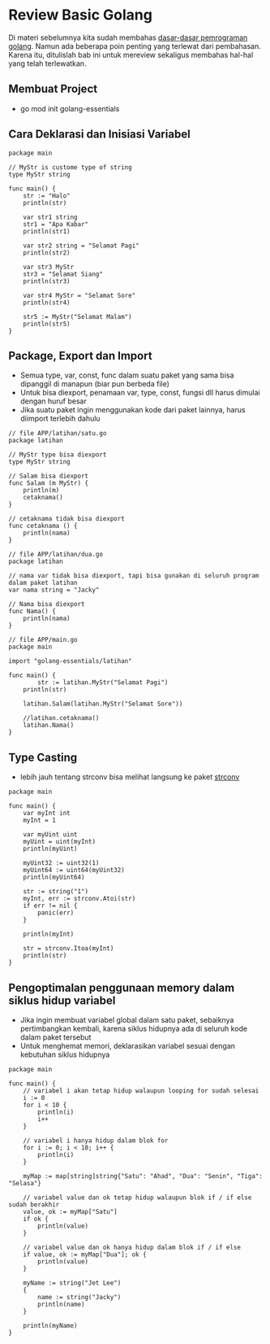 # Review Basic Golang
Di materi sebelumnya kita sudah membahas [dasar-dasar pemrograman golang](https://github.com/jacky-htg/golang-essentials/blob/master/basic.md). Namun ada beberapa poin penting yang terlewat dari pembahasan. Karena itu, ditulislah bab ini untuk mereview sekaligus membahas hal-hal yang telah terlewatkan.  

## Membuat Project
- go mod init golang-essentials

## Cara Deklarasi dan Inisiasi Variabel
```
package main

// MyStr is custome type of string
type MyStr string

func main() {
	str := "Halo"
	println(str)

	var str1 string
	str1 = "Apa Kabar"
	println(str1)

	var str2 string = "Selamat Pagi"
	println(str2)

	var str3 MyStr
	str3 = "Selamat Siang"
	println(str3)

	var str4 MyStr = "Selamat Sore"
	println(str4)

	str5 := MyStr("Selamat Malam")
	println(str5)
}
```

## Package, Export dan Import
- Semua type, var, const, func dalam suatu paket yang sama bisa dipanggil di manapun (biar pun berbeda file)
- Untuk bisa diexport, penamaan var, type, const, fungsi dll harus dimulai dengan huruf besar
- Jika suatu paket ingin menggunakan kode dari paket lainnya, harus diimport terlebih dahulu

```
// file APP/latihan/satu.go
package latihan

// MyStr type bisa diexport
type MyStr string

// Salam bisa diexport
func Salam (m MyStr) {
    println(m)
    cetaknama()
}

// cetaknama tidak bisa diexport
func cetaknama () {
    println(nama)
}
```
```
// file APP/latihan/dua.go
package latihan

// nama var tidak bisa diexport, tapi bisa gunakan di seluruh program dalam paket latihan
var nama string = "Jacky"

// Nama bisa diexport
func Nama() {
    println(nama)
}
```
```
// file APP/main.go
package main

import "golang-essentials/latihan"

func main() {
    	str := latihan.MyStr("Selamat Pagi")
	println(str)

	latihan.Salam(latihan.MyStr("Selamat Sore"))

	//latihan.cetaknama()
	latihan.Nama()
}
```

## Type Casting
- lebih jauh tentang strconv bisa melihat langsung ke paket [strconv](https://golang.org/pkg/strconv)
```
package main

func main() {
	var myInt int
	myInt = 1

	var myUint uint
	myUint = uint(myInt)
	println(myUint)

	myUint32 := uint32(1)
	myUint64 := uint64(myUint32)
	println(myUint64)

	str := string("1")
	myInt, err := strconv.Atoi(str)
	if err != nil {
		panic(err)
	}

	println(myInt)

	str = strconv.Itoa(myInt)
	println(str)
}
```

## Pengoptimalan penggunaan memory dalam siklus hidup variabel 
- Jika ingin membuat variabel global dalam satu paket, sebaiknya pertimbangkan kembali, karena siklus hidupnya ada di seluruh kode dalam paket tersebut
- Untuk menghemat memori, deklarasikan variabel sesuai dengan kebutuhan siklus hidupnya
```
package main

func main() {
	// variabel i akan tetap hidup walaupun looping for sudah selesai
	i := 0
	for i < 10 {
		println(i)
		i++
	}

	// variabel i hanya hidup dalam blok for
	for i := 0; i < 10; i++ {
		println(i)
	}

	myMap := map[string]string{"Satu": "Ahad", "Dua": "Senin", "Tiga": "Selasa"}

	// variabel value dan ok tetap hidup walaupun blok if / if else sudah berakhir
	value, ok := myMap["Satu"]
	if ok {
		println(value)
	}

	// variabel value dan ok hanya hidup dalam blok if / if else
	if value, ok := myMap["Dua"]; ok {
		println(value)
	}

	myName := string("Jet Lee")
	{
		name := string("Jacky")
		println(name)
	}

	println(myName)
}
```
